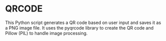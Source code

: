 # QRCODE
This Python script generates a QR code based on user input and saves it as a PNG image file. It uses the pyqrcode library to create the QR code and Pillow (PIL) to handle image processing.
